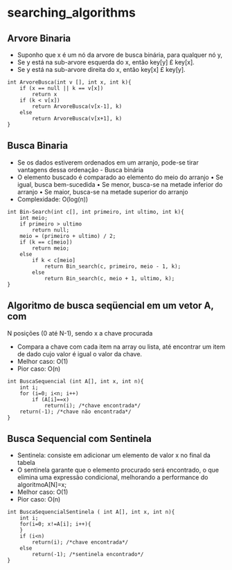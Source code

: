 # searching_algorithms

## Arvore Binaria
* Suponho que x é um nó da arvore de busca binária, para qualquer nó y,
* Se y está na sub-arvore esquerda do x, então key[y] £ key[x].
* Se y está na sub-arvore direita do x, então key[x] £ key[y].

```
int ArvoreBusca(int v [], int x, int k){
	if (x == null || k == v[x])
		return x
	if (k < v[x])
		return ArvoreBusca(v[x-1], k)
	else 
		return ArvoreBusca(v[x+1], k)
}
```

## Busca Binaria
* Se os dados estiverem ordenados em um arranjo, pode-se
tirar vantagens dessa ordenação - Busca binária
* O elemento buscado é comparado ao elemento do meio
do arranjo
• Se igual, busca bem-sucedida
• Se menor, busca-se na metade inferior do arranjo
• Se maior, busca-se na metade superior do arranjo
* Complexidade: O(log(n))

```
int Bin-Search(int c[], int primeiro, int ultimo, int k){
	int meio;
	if primeiro > ultimo
		return null;
	meio = (primeiro + ultimo) / 2;
	if (k == c[meio])
		return meio;
	else 
		if k < c[meio]
			return Bin_search(c, primeiro, meio - 1, k);
		else 
			return Bin_search(c, meio + 1, ultimo, k);
}
```

## Algoritmo de busca seqüencial em um vetor A, com
N posições (0 até N-1), sendo x a chave procurada
* Compara a chave com cada item na array ou lista, até encontrar
um item de dado cujo valor é igual o valor da chave.
* Melhor caso: O(1)
* Pior caso: O(n)

```
int BuscaSequencial (int A[], int x, int n){
	int i;
	for (i=0; i<n; i++)
		if (A[i]==x)
			return(i); /*chave encontrada*/
	return(-1); /*chave não encontrada*/
}
```

## Busca Sequencial com Sentinela
* Sentinela: consiste em adicionar um elemento de valor x
no final da tabela
* O sentinela garante que o elemento procurado será
encontrado, o que elimina uma expressão condicional,
melhorando a performance do algoritmoA[N]=x;
* Melhor caso: O(1)
* Pior caso: O(n)

```
int BuscaSequencialSentinela ( int A[], int x, int n){
	int i;
	for(i=0; x!=A[i]; i++){
	}
	if (i<n) 
		return(i); /*chave encontrada*/
	else 
		return(-1); /*sentinela encontrado*/
}
```
